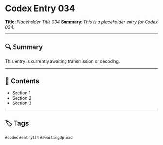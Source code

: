 # Codex Entry 034

**Title**: *Placeholder Title 034*
**Summary**: _This is a placeholder entry for Codex 034._

---

## 🔍 Summary

This entry is currently awaiting transmission or decoding.

---

## 🧠 Contents

- Section 1
- Section 2
- Section 3

---

## 🏷️ Tags

`#codex` `#entry034` `#awaitingUpload`
